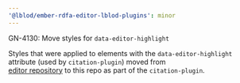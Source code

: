 ```yaml
---
'@lblod/ember-rdfa-editor-lblod-plugins': minor
---
```


GN-4130: Move styles for `data-editor-highlight` 

Styles that were applied to elements with the `data-editor-highlight` attribute (used by `citation-plugin`) moved from  
[editor repository](https://github.com/lblod/ember-rdfa-editor/pull/1013) to this repo as part of the `citation-plugin`.
